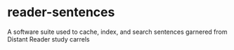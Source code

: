 # reader-sentences
A software suite used to cache, index, and search sentences garnered from Distant Reader study carrels
